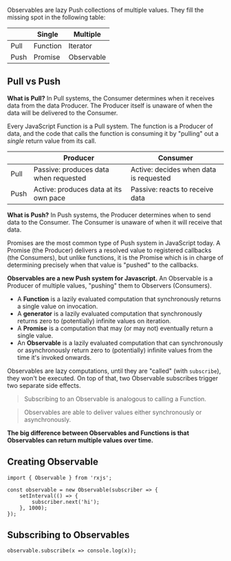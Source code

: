 Observables are lazy Push collections of multiple values. They fill the missing spot in the following table:

| | Single | Multiple |
| ------ | ------ | -------- |
| Pull | Function | Iterator |
| Push | Promise | Observable |

## Pull vs Push

**What is Pull?** In Pull systems, the Consumer determines when it receives data from the data Producer. The Producer itself is unaware of when the data will be delivered to the Consumer.

Every JavaScript Function is a Pull system. The function is a Producer of data, and the code that calls the function is consuming it by "pulling" out a _single_ return value from its call.

| | Producer | Consumer |
| ------ | ------ | -------- |
| Pull | Passive: produces data when requested | Active: decides when data is requested |
| Push | Active: produces data at its own pace | Passive: reacts to receive data |

**What is Push?** In Push systems, the Producer determines when to send data to the Consumer. The Consumer is unaware of when it will receive that data.

Promises are the most common type of Push system in JavaScript today. A Promise (the Producer) delivers a resolved value to registered callbacks (the Consumers), but unlike functions, it is the Promise which is in charge of determining precisely when that value is "pushed" to the callbacks.

**Observables are a new Push system for Javascript.** An Observable is a Producer of multiple values, "pushing" them to Observers (Consumers).

-   A **Function** is a lazily evaluated computation that synchronously returns a single value on invocation.
-   A **generator** is a lazily evaluated computation that synchronously returns zero to (potentially) infinite values on iteration.
-   A **Promise** is a computation that may (or may not) eventually return a single value.
-   An **Observable** is a lazily evaluated computation that can synchronously or asynchronously return zero to (potentially) infinite values from the time it's invoked onwards.

Observables are lazy computations, until they are "called" (with `subscribe`), they won't be executed. On top of that, two Observable subscribes trigger two separate side effects.

> Subscribing to an Observable is analogous to calling a Function.

> Observables are able to deliver values either synchronously or asynchronously.

**The big difference between Observables and Functions is that Observables can return multiple values over time.**

## Creating Observable
```
import { Observable } from 'rxjs';

const observable = new Observable(subscriber => {
	setInterval(() => {
		subscriber.next('hi');
	}, 1000);
});
```

## Subscribing to Observables
```
observable.subscribe(x => console.log(x));